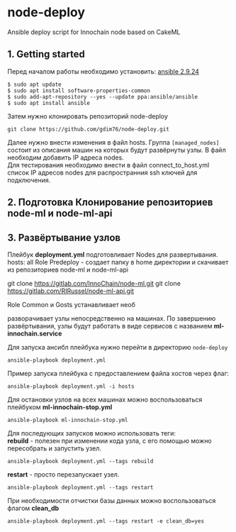 # node-deploy

Ansible deploy script for Innochain node based on CakeML

## 1. Getting started

Перед началом работы необходимо установить:
[ansible 2.9.24](https://docs.ansible.com/ansible/latest/installation_guide/intro_installation.html#installing-ansible-on-specific-operating-systems)

```
$ sudo apt update
$ sudo apt install software-properties-common
$ sudo add-apt-repository --yes --update ppa:ansible/ansible
$ sudo apt install ansible
```

Затем нужно клонировать репозиторий node-deploy

```
git clone https://github.com/gdim76/node-deploy.git
```

Далее нужно внести изменения в файл hosts.
Группа `[managed_nodes]` состоит из описания машин на которых будут развёрнуты узлы. 
В файл необходим добавить IP адреса nodes.  
Для тестирования необходимо внести в файл connect_to_host.yml
список IP адресов nodes для распространния ssh ключей для подключения.

## 2. Подготовка Клонирование репозиториев node-ml и node-ml-api


## 3. Развёртывание узлов

Плейбук __deployment.yml__  подготовливает Nodes для развертывания.
hosts: all 
Role  Predeploy - создает папку в home директории и скачивает из репозиториев node-ml и node-ml-api 

git clone https://gitlab.com/InnoChain/node-ml.git
git clone https://gitlab.com/RIRussel/node-ml-api.git

Role Common и Gosts устанавливает необ

разворачивает узлы непосредственно на машинах.
По завершению развёртывания, узлы будут работать в виде сервисов с названием __ml-innochain.service__

Для запуска ансибл плейбука нужно перейти в директорию `node-deploy` 

```
ansible-playbook deployment.yml
```
Пример запуска плейбука с предоставлением файла хостов через флаг:

```
ansible-playbook deployment.yml -i hosts
```
Для остановки узлов на всех машинах можно воспользоваться плейбуком __ml-innochain-stop.yml__

```
ansible-playbook ml-innochain-stop.yml
```
Для последующих запусков можно использовать теги:  
__rebuild__ - полезен при изменении кода узла, с его помощью можно пересобрать и запустить узел.

```
ansible-playbook deployment.yml --tags rebuild
```
__restart__ - просто перезапускает узел.
```
ansible-playbook deployment.yml --tags restart
```
При необходимости отчистки базы данных можно воспользоваться флагом __clean_db__

```
ansible-playbook deployment.yml --tags restart -e clean_db=yes
```



